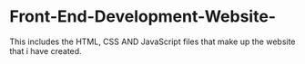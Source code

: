 # Front-End-Development-Website-
This includes the HTML, CSS AND JavaScript files that make up the website that i have created. 
